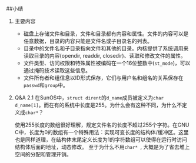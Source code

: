 ##小结
1. 主要内容
    - 磁盘上存储文件和目录，文件和目录都有内容和属性。文件的内容可以是任意数据，目录的内容只能是文件名或子目录名的列表。
    - 目录中的文件名和子目录指向文件和其他的目录。内核提供了系统调用来读取目录的内容(opendir, readdir, closedir)、读取和修改文件的属性。
    - 文件类型、访问权限和特殊属性被编码在一个16位整数中(`st_mode`)，可以通过掩码技术读取这些信息。
    - 文件所有者和组信息以ID形式保存，它们与用户名和组名的关系保存在`passwd`和`group`中。
2. Q&A
    2.1 在SunOS中，`struct dirent`的`d_name`成员被定义为`char d_name[1]`。而在有的系统中长度是255。为什么会有这种不同，为什么不定义成`char*`？

    使用255长度的数组很好理解，规定文件名的长度不超过255个字符。在GNU C中，长度为0的数组有一个特殊用法：实现可变长度的结构体/缓冲区。这里也是同样道理，在结构体末尾定义长度为1的字符数组可以使得在运行时访问结构体后面的地址，动态修改。
    至于为什么不用`char* `, 大概是为了省去堆上空间的分配和管理开销。